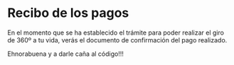 # Recibo de los pagos

En el momento que se ha establecido el trámite para poder realizar el giro de 360º a
tu vida, verás el documento de confirmación del pago realizado.

Ehnorabuena y a darle caña al código!!!
